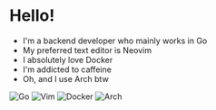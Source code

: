 # Hello!

- I'm a backend developer who mainly works in Go
- My preferred text editor is Neovim
- I absolutely love Docker
- I'm addicted to caffeine
- Oh, and I use Arch btw

![Go](https://img.shields.io/badge/-Go-black?style=for-the-badge&logo=go&logoColor=white)
![Vim](https://img.shields.io/badge/-Vim-black?style=for-the-badge&logo=Vim)
![Docker](https://img.shields.io/badge/-Docker-black?style=for-the-badge&logo=docker&logoColor=white)
![Arch](https://img.shields.io/badge/-Arch_Linux-black?style=for-the-badge&logo=arch-linux&logoColor=white)
